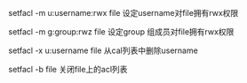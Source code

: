 setfacl -m u:username:rwx file  设定username对file拥有rwx权限


setfacl -m g:group:rwz  file     设定group 组成员对file拥有rwx权限



setfacl -x u:username   file     从cal列表中删除username

setfacl -b file                  关闭file上的acl列表